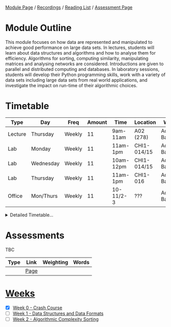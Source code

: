 [Module Page](https://canvas.sussex.ac.uk/courses/35221) /
[Recordings](https://sussex.cloud.panopto.eu/Panopto/Pages/Sessions/List.aspx?embedded=1&nomobileprompt=true#folderID=%22b624258e-4c26-45d0-9897-b22600c4706d%22) /
[Reading List](https://sussex.leganto.exlibrisgroup.com/leganto/nui/lists/23771532240002461?auth=SAML) /
[Assessment Page](https://canvas.sussex.ac.uk/courses/35221/pages/assessments-and-feedback-2)

# Module Outline
This module focuses on how data are represented and manipulated to achieve good performance on large data sets. In lectures, students will learn about data structures and algorithms and how to analyse them for efficiency. Algorithms for sorting, computing similarity, manipulating matrices and analysing networks are considered. Introductions are given to parallel and distributed computing and databases. In laboratory sessions, students will develop their Python programming skills, work with a variety of data sets including large data sets from real world applications, and investigate the impact on run-time of their algorithmic choices. 

# Timetable

| Type | Day | Freq | Amount | Time | Location | Who | 
|---|---|---|---|---|---|---|
| Lecture | Thursday   | Weekly | 11 | 9am-11am  | A02 (278)   | Adam Barrett | 
| Lab     | Monday     | Weekly | 11 | 11am-1pm  | CHI1-014/15 | Adam Barrett |
| Lab     | Wednesday  | Weekly | 11 | 10am-12pm | CHI1-014/15 | Adam Barrett |
| Lab     | Thursday   | Weekly | 11 | 11am-1pm  | CHI1-016    | Adam Barrett |
| Office  | Mon/Thurs  | Weekly | 11 | 10-11/2-3 | ???         | Adam Barrett |

<details>
  <summary>Detailed Timetable...</summary>

  |   | Mon | Tue | Wed | Thurs | Fri |
  |---|---|---|---|---|---|
  | 09-10  |---     |---   |---    | Lecture |---|
  | 10-11  | Office |---   | Lab 2 | Lecture |---|
  | 11-12  | Lab 1  |---   | Lab 2 | Lab 3   |---|
  | 12-13  | Lab 1  |---   |---    | Lab 3   |---|
  | 13-14  |---     |---   |---    |---      |---|
  | 14-15  |---     |---   |---    | Office  |---|

</details>

# Assessments

TBC

| Type | Link | Weighting | Words |
|---|---|---|---|
|  | [Page]() |  |  |

# [Weeks]()
- [x] [Week 0 - Crash Course](https://github.com/LukeBirkett/study-planner/tree/main/969G5_Algorithmic_Data_Science/weeks/week_0)
- [ ] [Week 1 - Data Structures and Data Formats](https://github.com/LukeBirkett/study-planner/tree/main/969G5_Algorithmic_Data_Science/weeks/week_1)
- [ ] [Week 2 - Algorithmic Complexity Sorting](https://github.com/LukeBirkett/study-planner/tree/main/969G5_Algorithmic_Data_Science/weeks/week_2)
